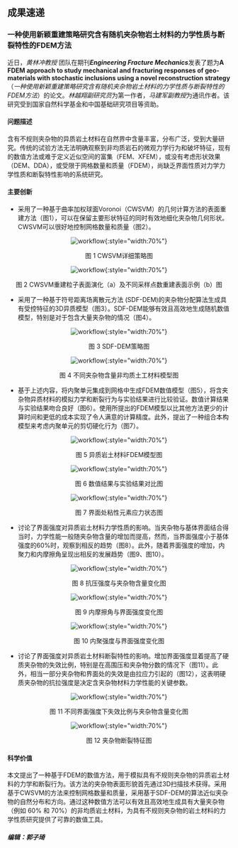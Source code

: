## 成果速递

### 一种使用新颖重建策略研究含有随机夹杂物岩土材料的力学性质与断裂特性的FDEM方法

近日，*黄林冲教授* 团队在期刊***Engineering Fracture Mechanics***发表了题为**A FDEM approach to study mechanical and fracturing responses of geo-materials with stochastic inclusions using a novel reconstruction strategy**（*一种使用新颖重建策略研究含有随机夹杂物岩土材料的力学性质与断裂特性的FDEM方法*）的论文。*林越翔副研究员*为第一作者，*马建军副教授*为通讯作者。该研究受到国家自然科学基金和中国基础研究项目等资助。

#### 问题描述

含有不规则夹杂物的异质岩土材料在自然界中含量丰富，分布广泛，受到大量研究。传统的试验方法无法明确观察到非均质岩石的微观力学行为和破坏特征，现有的数值方法或难于定义近似空间的富集（FEM、XFEM），或没有考虑形状效果（DEM、DDA），或受限于网格数量和质量（FDEM），尚缺乏界面性质对力学力学性质和断裂特性影响的系统研究。

#### 主要创新

- 采用了一种基于曲率加权球面Voronoi（CWSVM）的几何计算方法的表面重建方法（图1），可以在保留主要形状特征的同时有效地细化夹杂物几何形状。CWSVM可以很好地控制网格数量和质量（图2）。

<center>

![workflow](fig-1.png){:style="width:70%"}

图 1 CWSVM详细策略图

![workflow](fig-2.png){:style="width:70%"}

图 2 CWSVM重建粒子表面演化（a）及不同采样点数重建表面示例（b）图

</center>


- 采用了一种基于符号距离场离散元方法 (SDF-DEM)的夹杂物分配算法生成具有受控特征的3D异质模型（图3）。SDF-DEM能够有效且高效地生成随机数值模型，特别是对于包含大量夹杂物的情况（图4）。

<center>

![workflow](fig-3.png){:style="width:70%"}

图 3 SDF-DEM策略图

![workflow](fig-4.png){:style="width:70%"}

图 4 不同夹杂物含量非均质土工材料模型图

</center>

- 基于上述内容，将内聚单元集成到网格中生成FDEM数值模型（图5），将含夹杂物异质材料的模拟力学和断裂行为与实验结果进行比较验证。数值计算结果与实验结果吻合良好（图6）。使用所提出的FDEM模型以比其他方法更少的计算时间和更低的成本实现了令人满意的计算精度。此外，提出了一种组合本构模型来考虑内聚单元的剪切硬化行为（图7）。 

<center>

![workflow](fig-5.png){:style="width:70%"}

图 5 异质岩土材料FDEM模型图

![workflow](fig-6.png){:style="width:70%"}

图 6 数值结果与实验结果对比图

![workflow](fig-7.png){:style="width:70%"}

图 7 界面处粘性元素应力状态图

</center>

- 讨论了界面强度对异质岩土材料力学性质的影响。当夹杂物与基体界面结合得当时，力学性能一般随夹杂物含量的增加而提高，然而，当界面强度小于基体强度的60%时，观察到相反的趋势（图8）。此外，随着界面强度的增加，内聚力和内摩擦角呈现出相反的发展趋势（图9、图10）。
  
<center>

![workflow](fig-8.png){:style="width:70%"}

图 8 抗压强度与夹杂物含量变化图


![workflow](fig-9.png){:style="width:70%"}

图 9 内摩擦角与界面强度变化图


![workflow](fig-10.png){:style="width:70%"}

图 10 内聚强度与界面强度变化图

</center>

- 讨论了界面强度对异质岩土材料断裂特性的影响。增加界面强度显着提高了硬质夹杂物的失效比例，特别是在高围压和夹杂物分数的情况下（图11）。此外，相当一部分夹杂物和界面处的失效是由拉应力引起的（图12），这表明硬质夹杂物的抗拉强度是决定含夹杂物材料力学性能的关键参数。

<center>

![workflow](fig-11.png){:style="width:70%"}

图 11 不同界面强度下失效比例与夹杂物含量变化图


![workflow](fig-12.png){:style="width:70%"}

图 12 夹杂物断裂特征图

</center>

#### 科学价值

本文提出了一种基于FDEM的数值方法，用于模拟具有不规则夹杂物的异质岩土材料的力学和断裂行为。该方法的夹杂物表面形貌首先通过3D扫描技术获得。采用基于CWSVM的方法来控制网格数量和质量，采用基于SDF-DEM的算法近似夹杂物的自然分布和方向。通过这种数值方法可以有效且高效地生成具有大量夹杂物（例如 60% 和 70%）的非均质岩土材料，为具有不规则夹杂物的岩土材料的力学性质研究提供了可靠的数值工具。

##### 编辑：郭子琦
